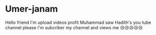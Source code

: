 # Umer-janam
Hello friend I'm upload videos profit Muhammad saw Hadith's you tube channel please I'm subcriber my channel and views me 😢😢😢😢😢

